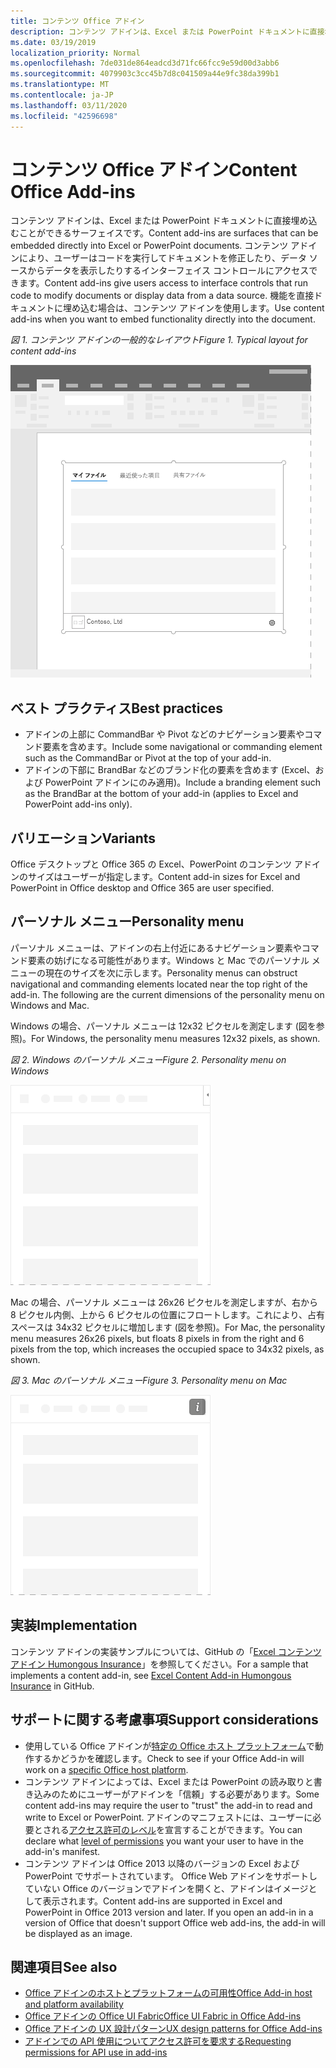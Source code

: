 ```yaml
---
title: コンテンツ Office アドイン
description: コンテンツ アドインは、Excel または PowerPoint ドキュメントに直接埋め込むことができるサーフェイスです。これでは、ユーザーはコードを実行してドキュメントを修正したり、データ ソースからデータを表示したりするインターフェイス コントロールにアクセスできます。
ms.date: 03/19/2019
localization_priority: Normal
ms.openlocfilehash: 7de031de864eadcd3d71fc66fcc9e59d00d3abb6
ms.sourcegitcommit: 4079903c3cc45b7d8c041509a44e9fc38da399b1
ms.translationtype: MT
ms.contentlocale: ja-JP
ms.lasthandoff: 03/11/2020
ms.locfileid: "42596698"
---
```

# <a name="content-office-add-ins"></a><span data-ttu-id="fbce7-103">コンテンツ Office アドイン</span><span class="sxs-lookup"><span data-stu-id="fbce7-103">Content Office Add-ins</span></span>

<span data-ttu-id="fbce7-104">コンテンツ アドインは、Excel または PowerPoint ドキュメントに直接埋め込むことができるサーフェイスです。</span><span class="sxs-lookup"><span data-stu-id="fbce7-104">Content add-ins are surfaces that can be embedded directly into Excel or PowerPoint documents.</span></span> <span data-ttu-id="fbce7-105">コンテンツ アドインにより、ユーザーはコードを実行してドキュメントを修正したり、データ ソースからデータを表示したりするインターフェイス コントロールにアクセスできます。</span><span class="sxs-lookup"><span data-stu-id="fbce7-105">Content add-ins give users access to interface controls that run code to modify documents or display data from a data source.</span></span> <span data-ttu-id="fbce7-106">機能を直接ドキュメントに埋め込む場合は、コンテンツ アドインを使用します。</span><span class="sxs-lookup"><span data-stu-id="fbce7-106">Use content add-ins when you want to embed functionality directly into the document.</span></span>  

<span data-ttu-id="fbce7-107">*図 1. コンテンツ アドインの一般的なレイアウト*</span><span class="sxs-lookup"><span data-stu-id="fbce7-107">*Figure 1. Typical layout for content add-ins*</span></span>

![コンテンツ アドインの一般的なレイアウトを表示する画像の例](../images/overview-with-app-content.png)

## <a name="best-practices"></a><span data-ttu-id="fbce7-109">ベスト プラクティス</span><span class="sxs-lookup"><span data-stu-id="fbce7-109">Best practices</span></span>

- <span data-ttu-id="fbce7-110">アドインの上部に CommandBar や Pivot などのナビゲーション要素やコマンド要素を含めます。</span><span class="sxs-lookup"><span data-stu-id="fbce7-110">Include some navigational or commanding element such as the CommandBar or Pivot at the top of your add-in.</span></span>
- <span data-ttu-id="fbce7-111">アドインの下部に BrandBar などのブランド化の要素を含めます (Excel、および PowerPoint アドインにのみ適用)。</span><span class="sxs-lookup"><span data-stu-id="fbce7-111">Include a branding element such as the BrandBar at the bottom of your add-in (applies to Excel and PowerPoint add-ins only).</span></span>

## <a name="variants"></a><span data-ttu-id="fbce7-112">バリエーション</span><span class="sxs-lookup"><span data-stu-id="fbce7-112">Variants</span></span>

<span data-ttu-id="fbce7-113">Office デスクトップと Office 365 の Excel、PowerPoint のコンテンツ アドインのサイズはユーザーが指定します。</span><span class="sxs-lookup"><span data-stu-id="fbce7-113">Content add-in sizes for Excel and PowerPoint in Office desktop and Office 365 are user specified.</span></span>

## <a name="personality-menu"></a><span data-ttu-id="fbce7-114">パーソナル メニュー</span><span class="sxs-lookup"><span data-stu-id="fbce7-114">Personality menu</span></span>

<span data-ttu-id="fbce7-p102">パーソナル メニューは、アドインの右上付近にあるナビゲーション要素やコマンド要素の妨げになる可能性があります。Windows と Mac でのパーソナル メニューの現在のサイズを次に示します。</span><span class="sxs-lookup"><span data-stu-id="fbce7-p102">Personality menus can obstruct navigational and commanding elements located near the top right of the add-in. The following are the current dimensions of the personality menu on Windows and Mac.</span></span>

<span data-ttu-id="fbce7-117">Windows の場合、パーソナル メニューは 12x32 ピクセルを測定します (図を参照)。</span><span class="sxs-lookup"><span data-stu-id="fbce7-117">For Windows, the personality menu measures 12x32 pixels, as shown.</span></span>

<span data-ttu-id="fbce7-118">*図 2. Windows のパーソナル メニュー*</span><span class="sxs-lookup"><span data-stu-id="fbce7-118">*Figure 2. Personality menu on Windows*</span></span> 

![Windows デスクトップのパーソナル メニューを示す図](../images/personality-menu-win.png)


<span data-ttu-id="fbce7-120">Mac の場合、パーソナル メニューは 26x26 ピクセルを測定しますが、右から 8 ピクセル内側、上から 6 ピクセルの位置にフロートします。これにより、占有スペースは 34x32 ピクセルに増加します (図を参照)。</span><span class="sxs-lookup"><span data-stu-id="fbce7-120">For Mac, the personality menu measures 26x26 pixels, but floats 8 pixels in from the right and 6 pixels from the top, which increases the occupied space to 34x32 pixels, as shown.</span></span>

<span data-ttu-id="fbce7-121">*図 3. Mac のパーソナル メニュー*</span><span class="sxs-lookup"><span data-stu-id="fbce7-121">*Figure 3. Personality menu on Mac*</span></span>

![Mac デスクトップのパーソナル メニューを示す図](../images/personality-menu-mac.png)

## <a name="implementation"></a><span data-ttu-id="fbce7-123">実装</span><span class="sxs-lookup"><span data-stu-id="fbce7-123">Implementation</span></span>

<span data-ttu-id="fbce7-124">コンテンツ アドインの実装サンプルについては、GitHub の「[Excel コンテンツ アドイン Humongous Insurance](https://github.com/OfficeDev/Excel-Content-Add-in-Humongous-Insurance)」を参照してください。</span><span class="sxs-lookup"><span data-stu-id="fbce7-124">For a sample that implements a content add-in, see [Excel Content Add-in Humongous Insurance](https://github.com/OfficeDev/Excel-Content-Add-in-Humongous-Insurance) in GitHub.</span></span>

## <a name="support-considerations"></a><span data-ttu-id="fbce7-125">サポートに関する考慮事項</span><span class="sxs-lookup"><span data-stu-id="fbce7-125">Support considerations</span></span>

- <span data-ttu-id="fbce7-126">使用している Office アドインが[特定の Office ホスト プラットフォーム](../overview/office-add-in-availability.md)で動作するかどうかを確認します。</span><span class="sxs-lookup"><span data-stu-id="fbce7-126">Check to see if your Office Add-in will work on a [specific Office host platform](../overview/office-add-in-availability.md).</span></span>
- <span data-ttu-id="fbce7-127">コンテンツ アドインによっては、Excel または PowerPoint の読み取りと書き込みのためにユーザーがアドインを「信頼」する必要があります。</span><span class="sxs-lookup"><span data-stu-id="fbce7-127">Some content add-ins may require the user to "trust" the add-in to read and write to Excel or PowerPoint.</span></span> <span data-ttu-id="fbce7-128">アドインのマニフェストには、ユーザーに必要とされる[アクセス許可のレベル](../develop/requesting-permissions-for-api-use-in-content-and-task-pane-add-ins.md)を宣言することができます。</span><span class="sxs-lookup"><span data-stu-id="fbce7-128">You can declare what [level of permissions](../develop/requesting-permissions-for-api-use-in-content-and-task-pane-add-ins.md) you want your user to have in the add-in's manifest.</span></span>  
- <span data-ttu-id="fbce7-p104">コンテンツ アドインは Office 2013 以降のバージョンの Excel および PowerPoint でサポートされています。 Office Web アドインをサポートしていない Office のバージョンでアドインを開くと、アドインはイメージとして表示されます。</span><span class="sxs-lookup"><span data-stu-id="fbce7-p104">Content add-ins are supported in Excel and PowerPoint in Office 2013 version and later. If you open an add-in in a version of Office that doesn't support Office web add-ins, the add-in will be displayed as an image.</span></span>

## <a name="see-also"></a><span data-ttu-id="fbce7-131">関連項目</span><span class="sxs-lookup"><span data-stu-id="fbce7-131">See also</span></span>

- [<span data-ttu-id="fbce7-132">Office アドインのホストとプラットフォームの可用性</span><span class="sxs-lookup"><span data-stu-id="fbce7-132">Office Add-in host and platform availability</span></span>](../overview/office-add-in-availability.md)
- [<span data-ttu-id="fbce7-133">Office アドインの Office UI Fabric</span><span class="sxs-lookup"><span data-stu-id="fbce7-133">Office UI Fabric in Office Add-ins</span></span>](../design/office-ui-fabric.md)
- [<span data-ttu-id="fbce7-134">Office アドインの UX 設計パターン</span><span class="sxs-lookup"><span data-stu-id="fbce7-134">UX design patterns for Office Add-ins</span></span>](../design/ux-design-pattern-templates.md)
- [<span data-ttu-id="fbce7-135">アドインでの API 使用についてアクセス許可を要求する</span><span class="sxs-lookup"><span data-stu-id="fbce7-135">Requesting permissions for API use in add-ins</span></span>](../develop/requesting-permissions-for-api-use-in-content-and-task-pane-add-ins.md)
